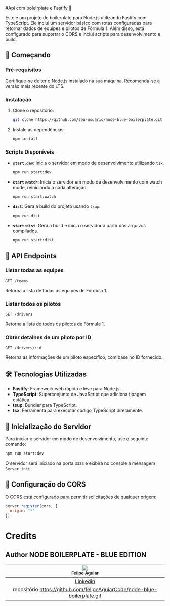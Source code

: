 
#Api com boleirplate e Fastify 🚀

Este é um projeto de boilerplate para Node.js utilizando Fastify com TypeScript. Ele inclui um servidor básico com rotas configuradas para retornar dados de equipes e pilotos de Fórmula 1. Além disso, está configurado para suportar o CORS e inclui scripts para desenvolvimento e build.


## 🚀 Começando

### Pré-requisitos

Certifique-se de ter o Node.js instalado na sua máquina. Recomenda-se a versão mais recente do LTS.

### Instalação

1. Clone o repositório:

   ```bash
   git clone https://github.com/seu-usuario/node-blue-boilerplate.git
   ```

2. Instale as dependências:

   ```bash
   npm install
   ```

### Scripts Disponíveis

- **`start:dev`**: Inicia o servidor em modo de desenvolvimento utilizando `tsx`.
  
  ```bash
  npm run start:dev
  ```

- **`start:watch`**: Inicia o servidor em modo de desenvolvimento com watch mode, reiniciando a cada alteração.

  ```bash
  npm run start:watch
  ```

- **`dist`**: Gera a build do projeto usando `tsup`.

  ```bash
  npm run dist
  ```

- **`start:dist`**: Gera a build e inicia o servidor a partir dos arquivos compilados.

  ```bash
  npm run start:dist
  ```

## 🚀 API Endpoints

### Listar todas as equipes

```bash
GET /teams
```

Retorna a lista de todas as equipes de Fórmula 1.

### Listar todos os pilotos

```bash
GET /drivers
```

Retorna a lista de todos os pilotos de Fórmula 1.

### Obter detalhes de um piloto por ID

```bash
GET /drivers/:id
```

Retorna as informações de um piloto específico, com base no ID fornecido.

## 🛠️ Tecnologias Utilizadas

- **Fastify**: Framework web rápido e leve para Node.js.
- **TypeScript**: Superconjunto de JavaScript que adiciona tipagem estática.
- **tsup**: Bundler para TypeScript.
- **tsx**: Ferramenta para executar código TypeScript diretamente.

## 🚀 Inicialização do Servidor

Para iniciar o servidor em modo de desenvolvimento, use o seguinte comando:

```bash
npm run start:dev
```

O servidor será iniciado na porta `3333` e exibirá no console a mensagem `Server init`.

## 🔧 Configuração do CORS

O CORS está configurado para permitir solicitações de qualquer origem:

```javascript
server.register(cors, {
  origin: "*"
});
```


# Credits

## Author NODE BOILERPLATE - BLUE EDITION

| [<img src="https://avatars3.githubusercontent.com/u/37452836?s=96&v=4"><br><sub>Felipe Aguiar</sub>](https://github.com/felipeAguiarCode) |
| :---------------------------------------------------------------------------------------------------------------------------------------: |
|                                            [Linkedin](www.linkedin.com/in/felipe-aguiar-exe/)    
|                                      repositório https://github.com/felipeAguiarCode/node-blue-boilerplate.git

